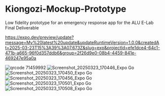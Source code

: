 ﻿# Kiongozi-Mockup-Prototype
Low fidelity prototype for an emergency response app for the ALU E-Lab Final Deliverable

https://expo.dev/preview/update?message=My%20latest%20update&updateRuntimeVersion=1.0.0&createdAt=2025-03-23T15%3A39%3A07.673Z&slug=exp&projectId=efe1dce4-64c1-471b-a665-96f0d357ddb6&group=2f26d9e0-08b4-4459-841e-469247e95a0a


![qrcode 71459992](https://github.com/user-attachments/assets/801a11d9-363c-46ba-beaf-fb852481561b)
![Screenshot_20250323_170446_Expo Go](https://github.com/user-attachments/assets/c39da48d-b7bc-4191-b95c-0d2c195f6540)
![Screenshot_20250323_170450_Expo Go](https://github.com/user-attachments/assets/a54dace5-8631-4cc7-a730-e3aa65efd9e8)
![Screenshot_20250323_170456_Expo Go](https://github.com/user-attachments/assets/7a0c359d-5b80-4a0f-9604-ede43e5e9e0c)
![Screenshot_20250323_170501_Expo Go](https://github.com/user-attachments/assets/e7835e47-ee7a-45d5-a2e4-004fb573f403)
![Screenshot_20250323_170508_Expo Go](https://github.com/user-attachments/assets/5f454012-8301-41de-b8b8-3cb485150c7d)
